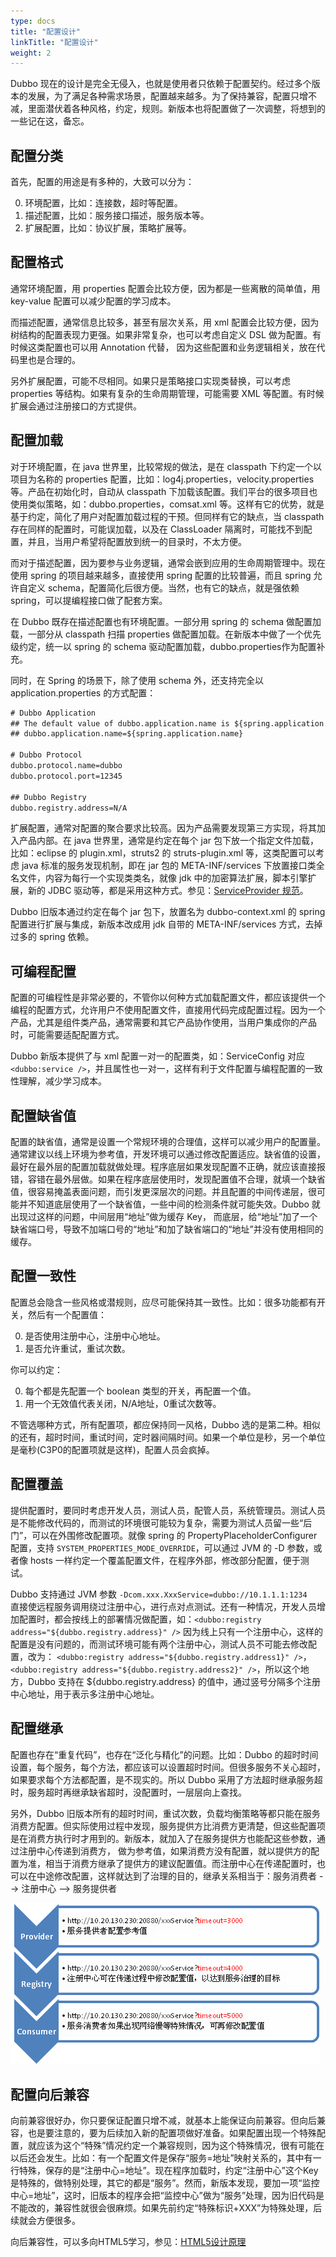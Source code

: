 ```yaml
---
type: docs
title: "配置设计"
linkTitle: "配置设计"
weight: 2
---
```



Dubbo 现在的设计是完全无侵入，也就是使用者只依赖于配置契约。经过多个版本的发展，为了满足各种需求场景，配置越来越多。为了保持兼容，配置只增不减，里面潜伏着各种风格，约定，规则。新版本也将配置做了一次调整，将想到的一些记在这，备忘。 

## 配置分类 

首先，配置的用途是有多种的，大致可以分为： 

0. 环境配置，比如：连接数，超时等配置。 
0. 描述配置，比如：服务接口描述，服务版本等。 
0. 扩展配置，比如：协议扩展，策略扩展等。 

## 配置格式 

通常环境配置，用 properties 配置会比较方便，因为都是一些离散的简单值，用 key-value 配置可以减少配置的学习成本。 

而描述配置，通常信息比较多，甚至有层次关系，用 xml 配置会比较方便，因为树结构的配置表现力更强。如果非常复杂，也可以考虑自定义 DSL 做为配置。有时候这类配置也可以用 Annotation 代替， 因为这些配置和业务逻辑相关，放在代码里也是合理的。 

另外扩展配置，可能不尽相同。如果只是策略接口实现类替换，可以考虑 properties 等结构。如果有复杂的生命周期管理，可能需要 XML 等配置。有时候扩展会通过注册接口的方式提供。 

## 配置加载 

对于环境配置，在 java 世界里，比较常规的做法，是在 classpath 下约定一个以项目为名称的 properties 配置，比如：log4j.properties，velocity.properties等。产品在初始化时，自动从 classpath 下加载该配置。我们平台的很多项目也使用类似策略，如：dubbo.properties，comsat.xml 等。这样有它的优势，就是基于约定，简化了用户对配置加载过程的干预。但同样有它的缺点，当 classpath 存在同样的配置时，可能误加载，以及在 ClassLoader 隔离时，可能找不到配置，并且，当用户希望将配置放到统一的目录时，不太方便。 

而对于描述配置，因为要参与业务逻辑，通常会嵌到应用的生命周期管理中。现在使用 spring 的项目越来越多，直接使用 spring 配置的比较普遍，而且 spring 允许自定义 schema，配置简化后很方便。当然，也有它的缺点，就是强依赖 spring，可以提编程接口做了配套方案。 

在 Dubbo 既存在描述配置也有环境配置。一部分用 spring 的 schema 做配置加载，一部分从 classpath 扫描 properties 做配置加载。在新版本中做了一个优先级约定，统一以 spring 的 schema 驱动配置加载，dubbo.properties作为配置补充。

同时，在 Spring 的场景下，除了使用 schema 外，还支持完全以 application.properties 的方式配置：

```xml
# Dubbo Application
## The default value of dubbo.application.name is ${spring.application.name}
## dubbo.application.name=${spring.application.name}

# Dubbo Protocol
dubbo.protocol.name=dubbo
dubbo.protocol.port=12345

## Dubbo Registry
dubbo.registry.address=N/A
``` 

扩展配置，通常对配置的聚合要求比较高。因为产品需要发现第三方实现，将其加入产品内部。在 java 世界里，通常是约定在每个 jar 包下放一个指定文件加载，比如：eclipse 的 plugin.xml，struts2 的 struts-plugin.xml 等，这类配置可以考虑 java 标准的服务发现机制，即在 jar 包的 META-INF/services 下放置接口类全名文件，内容为每行一个实现类类名，就像 jdk 中的加密算法扩展，脚本引擎扩展，新的 JDBC 驱动等，都是采用这种方式。参见：[ServiceProvider 规范](https://docs.oracle.com/javase/tutorial/sound/SPI-intro.html)。

Dubbo 旧版本通过约定在每个 jar 包下，放置名为 dubbo-context.xml 的 spring 配置进行扩展与集成，新版本改成用 jdk 自带的 META-INF/services 方式，去掉过多的 spring 依赖。 

## 可编程配置 

配置的可编程性是非常必要的，不管你以何种方式加载配置文件，都应该提供一个编程的配置方式，允许用户不使用配置文件，直接用代码完成配置过程。因为一个产品，尤其是组件类产品，通常需要和其它产品协作使用，当用户集成你的产品时，可能需要适配配置方式。 

Dubbo 新版本提供了与 xml 配置一对一的配置类，如：ServiceConfig 对应 `<dubbo:service />`，并且属性也一对一，这样有利于文件配置与编程配置的一致性理解，减少学习成本。 

## 配置缺省值 

配置的缺省值，通常是设置一个常规环境的合理值，这样可以减少用户的配置量。通常建议以线上环境为参考值，开发环境可以通过修改配置适应。缺省值的设置，最好在最外层的配置加载就做处理。程序底层如果发现配置不正确，就应该直接报错，容错在最外层做。如果在程序底层使用时，发现配置值不合理，就填一个缺省值，很容易掩盖表面问题，而引发更深层次的问题。并且配置的中间传递层，很可能并不知道底层使用了一个缺省值，一些中间的检测条件就可能失效。Dubbo 就出现过这样的问题，中间层用“地址”做为缓存 Key， 而底层，给“地址”加了一个缺省端口号，导致不加端口号的“地址”和加了缺省端口的“地址”并没有使用相同的缓存。 

## 配置一致性 

配置总会隐含一些风格或潜规则，应尽可能保持其一致性。比如：很多功能都有开关，然后有一个配置值： 

0. 是否使用注册中心，注册中心地址。 
0. 是否允许重试，重试次数。 

你可以约定：

0. 每个都是先配置一个 boolean 类型的开关，再配置一个值。 
0. 用一个无效值代表关闭，N/A地址，0重试次数等。 

不管选哪种方式，所有配置项，都应保持同一风格，Dubbo 选的是第二种。相似的还有，超时时间，重试时间，定时器间隔时间。如果一个单位是秒，另一个单位是毫秒(C3P0的配置项就是这样)，配置人员会疯掉。 

## 配置覆盖 

提供配置时，要同时考虑开发人员，测试人员，配管人员，系统管理员。测试人员是不能修改代码的，而测试的环境很可能较为复杂，需要为测试人员留一些“后门”，可以在外围修改配置项。就像 spring 的 PropertyPlaceholderConfigurer 配置，支持 `SYSTEM_PROPERTIES_MODE_OVERRIDE`，可以通过 JVM 的 -D 参数，或者像 hosts 一样约定一个覆盖配置文件，在程序外部，修改部分配置，便于测试。


Dubbo 支持通过 JVM 参数 `-Dcom.xxx.XxxService=dubbo://10.1.1.1:1234 
` 直接使远程服务调用绕过注册中心，进行点对点测试。还有一种情况，开发人员增加配置时，都会按线上的部署情况做配置，如：`<dubbo:registry address="${dubbo.registry.address}" />` 因为线上只有一个注册中心，这样的配置是没有问题的，而测试环境可能有两个注册中心，测试人员不可能去修改配置，改为： 
`<dubbo:registry address="${dubbo.registry.address1}" />`， 
`<dubbo:registry address="${dubbo.registry.address2}" />`，所以这个地方，Dubbo 支持在 ${dubbo.registry.address} 的值中，通过竖号分隔多个注册中心地址，用于表示多注册中心地址。 

## 配置继承 

配置也存在“重复代码”，也存在“泛化与精化”的问题。比如：Dubbo 的超时时间设置，每个服务，每个方法，都应该可以设置超时时间。但很多服务不关心超时，如果要求每个方法都配置，是不现实的。所以 Dubbo 采用了方法超时继承服务超时，服务超时再继承缺省超时，没配置时，一层层向上查找。 

另外，Dubbo 旧版本所有的超时时间，重试次数，负载均衡策略等都只能在服务消费方配置。但实际使用过程中发现，服务提供方比消费方更清楚，但这些配置项是在消费方执行时才用到的。新版本，就加入了在服务提供方也能配这些参数，通过注册中心传递到消费方， 
做为参考值，如果消费方没有配置，就以提供方的配置为准，相当于消费方继承了提供方的建议配置值。而注册中心在传递配置时，也可以在中途修改配置，这样就达到了治理的目的，继承关系相当于：服务消费者 --> 注册中心 --> 服务提供者 

![configuration-override](/imgs/dev/configuration-override.png)

## 配置向后兼容 

向前兼容很好办，你只要保证配置只增不减，就基本上能保证向前兼容。但向后兼容，也是要注意的，要为后续加入新的配置项做好准备。如果配置出现一个特殊配置，就应该为这个“特殊”情况约定一个兼容规则，因为这个特殊情况，很有可能在以后还会发生。比如：有一个配置文件是保存“服务=地址”映射关系的，其中有一行特殊，保存的是“注册中心=地址”。现在程序加载时，约定“注册中心”这个Key是特殊的，做特别处理，其它的都是“服务”。然而，新版本发现，要加一项“监控中心=地址”，这时，旧版本的程序会把“监控中心”做为“服务”处理，因为旧代码是不能改的，兼容性就很会很麻烦。如果先前约定“特殊标识+XXX”为特殊处理，后续就会方便很多。 

向后兼容性，可以多向HTML5学习，参见：[HTML5设计原理](http://javatar.iteye.com/blog/949390)
